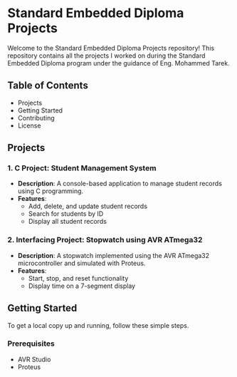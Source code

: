 # Standard Embedded Diploma Projects

Welcome to the Standard Embedded Diploma Projects repository! This repository contains all the projects I worked on during the Standard Embedded Diploma program under the guidance of Eng. Mohammed Tarek.

## Table of Contents
- Projects
- Getting Started
- Contributing
- License

## Projects
### 1. C Project: Student Management System
- **Description**: A console-based application to manage student records using C programming.
- **Features**:
  - Add, delete, and update student records
  - Search for students by ID
  - Display all student records

### 2. Interfacing Project: Stopwatch using AVR ATmega32
- **Description**: A stopwatch implemented using the AVR ATmega32 microcontroller and simulated with Proteus.
- **Features**:
  - Start, stop, and reset functionality
  - Display time on a 7-segment display

## Getting Started
To get a local copy up and running, follow these simple steps.

### Prerequisites
- AVR Studio
- Proteus


